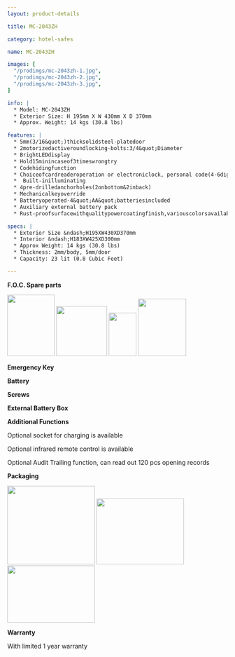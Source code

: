 ```yaml
---
layout: product-details

title: MC-2043ZH

category: hotel-safes

name: MC-2043ZH

images: [
  "/prodimgs/mc-2043zh-1.jpg",
  "/prodimgs/mc-2043zh-2.jpg",
  "/prodimgs/mc-2043zh-3.jpg",
]

info: |
  * Model: MC-2043ZH
  * Exterior Size: H 195mm X W 430mm X D 370mm
  * Approx. Weight: 14 kgs (30.8 lbs)

features: |
  * 5mm(3/16&quot;)thicksolidsteel-platedoor
  * 2motorizedactiveroundlocking-bolts:3/4&quot;Diameter
  * BrightLEDdisplay
  * Hold15minincaseof3timeswrongtry
  * Codehidingfunction
  * Choiceofcardreaderoperation or electroniclock, personal code(4-6digits),managercode(6digits)
  *  Built-inilluminating
  * 4pre-drilledanchorholes(2onbottom&2inback)
  * Mechanicalkeyoverride
  * Batteryoperated-4&quot;AA&quot;batteriesincluded
  * Auxiliary external battery pack
  * Rust-proofsurfacewithqualitypowercoatingfinish,variouscolorsavailable

specs: |
  * Exterior Size &ndash;H195XW430XD370mm
  * Interior &ndash;H183XW425XD300mm
  * Approx Weight: 14 kgs (30.8 lbs)
  * Thickness: 2mm/body, 5mm/door
  * Capacity: 23 lit (0.8 Cubic Feet)

---
```


**F.O.C. Spare parts**

<img alt="" src="{IMAGE_CDN}/mc-2043zh-4.jpg" style="width: 108px; height: 140px;" />

<img alt="" src="{IMAGE_CDN}/mc-2043zh-5.jpg" style="width: 116px; height: 114px;" />

<img alt="" src="{IMAGE_CDN}/mc-2043zh-6.jpg" style="width: 63px; height: 99px;" />

<img alt="" src="{IMAGE_CDN}/mc-2043zh-7.jpg" style="width: 110px; height: 131px;" />

**Emergency Key**

**Battery**

**Screws**

**External Battery Box**

**Additional Functions**

Optional socket for charging is available

Optional infrared remote control is available

Optional Audit Trailing function, can read out 120 pcs opening records

**Packaging**

<img alt="" src="{IMAGE_CDN}/mc-2043zh-8.jpg" style="width: 200px; height: 179px;" />

<img alt="" src="{IMAGE_CDN}/mc-2043zh-9.jpg" style="width: 200px; height: 150px;" />

<img alt="" src="{IMAGE_CDN}/mc-2043zh-10.jpg" style="width: 200px; height: 130px;" />

**Warranty**

With limited 1 year warranty


